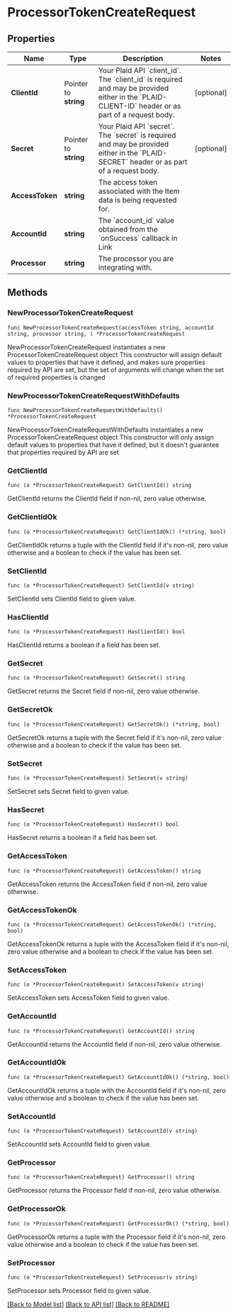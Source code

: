 # ProcessorTokenCreateRequest

## Properties

Name | Type | Description | Notes
------------ | ------------- | ------------- | -------------
**ClientId** | Pointer to **string** | Your Plaid API &#x60;client_id&#x60;. The &#x60;client_id&#x60; is required and may be provided either in the &#x60;PLAID-CLIENT-ID&#x60; header or as part of a request body. | [optional] 
**Secret** | Pointer to **string** | Your Plaid API &#x60;secret&#x60;. The &#x60;secret&#x60; is required and may be provided either in the &#x60;PLAID-SECRET&#x60; header or as part of a request body. | [optional] 
**AccessToken** | **string** | The access token associated with the Item data is being requested for. | 
**AccountId** | **string** | The &#x60;account_id&#x60; value obtained from the &#x60;onSuccess&#x60; callback in Link | 
**Processor** | **string** | The processor you are integrating with. | 

## Methods

### NewProcessorTokenCreateRequest

`func NewProcessorTokenCreateRequest(accessToken string, accountId string, processor string, ) *ProcessorTokenCreateRequest`

NewProcessorTokenCreateRequest instantiates a new ProcessorTokenCreateRequest object
This constructor will assign default values to properties that have it defined,
and makes sure properties required by API are set, but the set of arguments
will change when the set of required properties is changed

### NewProcessorTokenCreateRequestWithDefaults

`func NewProcessorTokenCreateRequestWithDefaults() *ProcessorTokenCreateRequest`

NewProcessorTokenCreateRequestWithDefaults instantiates a new ProcessorTokenCreateRequest object
This constructor will only assign default values to properties that have it defined,
but it doesn't guarantee that properties required by API are set

### GetClientId

`func (o *ProcessorTokenCreateRequest) GetClientId() string`

GetClientId returns the ClientId field if non-nil, zero value otherwise.

### GetClientIdOk

`func (o *ProcessorTokenCreateRequest) GetClientIdOk() (*string, bool)`

GetClientIdOk returns a tuple with the ClientId field if it's non-nil, zero value otherwise
and a boolean to check if the value has been set.

### SetClientId

`func (o *ProcessorTokenCreateRequest) SetClientId(v string)`

SetClientId sets ClientId field to given value.

### HasClientId

`func (o *ProcessorTokenCreateRequest) HasClientId() bool`

HasClientId returns a boolean if a field has been set.

### GetSecret

`func (o *ProcessorTokenCreateRequest) GetSecret() string`

GetSecret returns the Secret field if non-nil, zero value otherwise.

### GetSecretOk

`func (o *ProcessorTokenCreateRequest) GetSecretOk() (*string, bool)`

GetSecretOk returns a tuple with the Secret field if it's non-nil, zero value otherwise
and a boolean to check if the value has been set.

### SetSecret

`func (o *ProcessorTokenCreateRequest) SetSecret(v string)`

SetSecret sets Secret field to given value.

### HasSecret

`func (o *ProcessorTokenCreateRequest) HasSecret() bool`

HasSecret returns a boolean if a field has been set.

### GetAccessToken

`func (o *ProcessorTokenCreateRequest) GetAccessToken() string`

GetAccessToken returns the AccessToken field if non-nil, zero value otherwise.

### GetAccessTokenOk

`func (o *ProcessorTokenCreateRequest) GetAccessTokenOk() (*string, bool)`

GetAccessTokenOk returns a tuple with the AccessToken field if it's non-nil, zero value otherwise
and a boolean to check if the value has been set.

### SetAccessToken

`func (o *ProcessorTokenCreateRequest) SetAccessToken(v string)`

SetAccessToken sets AccessToken field to given value.


### GetAccountId

`func (o *ProcessorTokenCreateRequest) GetAccountId() string`

GetAccountId returns the AccountId field if non-nil, zero value otherwise.

### GetAccountIdOk

`func (o *ProcessorTokenCreateRequest) GetAccountIdOk() (*string, bool)`

GetAccountIdOk returns a tuple with the AccountId field if it's non-nil, zero value otherwise
and a boolean to check if the value has been set.

### SetAccountId

`func (o *ProcessorTokenCreateRequest) SetAccountId(v string)`

SetAccountId sets AccountId field to given value.


### GetProcessor

`func (o *ProcessorTokenCreateRequest) GetProcessor() string`

GetProcessor returns the Processor field if non-nil, zero value otherwise.

### GetProcessorOk

`func (o *ProcessorTokenCreateRequest) GetProcessorOk() (*string, bool)`

GetProcessorOk returns a tuple with the Processor field if it's non-nil, zero value otherwise
and a boolean to check if the value has been set.

### SetProcessor

`func (o *ProcessorTokenCreateRequest) SetProcessor(v string)`

SetProcessor sets Processor field to given value.



[[Back to Model list]](../README.md#documentation-for-models) [[Back to API list]](../README.md#documentation-for-api-endpoints) [[Back to README]](../README.md)


